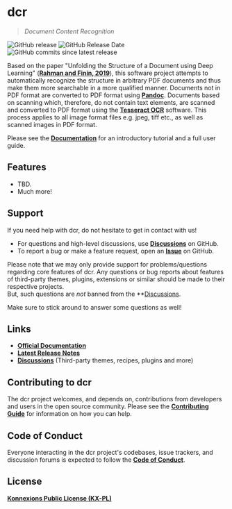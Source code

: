 # dcr

> *Document Content Recognition*

![GitHub release](https://img.shields.io/github/release/KonnexionsGmbH/dcr.svg)
![GitHub Release Date](https://img.shields.io/github/release-date/KonnexionsGmbH/dcr.svg)
![GitHub commits since latest release](https://img.shields.io/github/commits-since/KonnexionsGmbH/dcr/1.0.0.svg)

Based on the paper "Unfolding the Structure of a Document using Deep Learning" (**[Rahman and Finin, 2019](docs/research.md#Rahman)**), this software project attempts to automatically recognize the structure in arbitrary PDF documents and thus make them more searchable in a more qualified manner.
Documents not in PDF format are converted to PDF format using **[Pandoc](https://pandoc.org)**.
Documents based on scanning which, therefore, do not contain text elements, are scanned and converted to PDF format using the **[Tesseract OCR](https://github.com/tesseract-ocr/tesseract)** software.
This process applies to all image format files e.g. jpeg, tiff etc., as well as scanned images in PDF format.

Please see the **[Documentation](https://konnexionsgmbh.github.io/dcr/)** for an introductory tutorial and a full user guide.

## Features

- TBD.
- Much more!

## Support

If you need help with dcr, do not hesitate to get in contact with us!

- For questions and high-level discussions, use **[Discussions](https://github.com/KonnexionsGmbH/dcr/discussions)** on GitHub.
- To report a bug or make a feature request, open an **[Issue](https://github.com/KonnexionsGmbH/dcr/issues)** on GitHub.

Please note that we may only provide support for problems/questions regarding core features of dcr. 
Any questions or bug reports about features of third-party themes, plugins,
extensions or similar should be made to their respective projects.  
But, such questions are *not* banned from the **[Discussions](https://github.com/KonnexionsGmbH/dcr/discussions).

Make sure to stick around to answer some questions as well!

## Links

- **[Official Documentation](https://konnexionsgmbh.github.io/dcr/)**
- **[Latest Release Notes](docs/release_notes.md)**
- **[Discussions](https://github.com/KonnexionsGmbH/dcr/discussions)** (Third-party themes, recipes, plugins and more)

## Contributing to dcr

The dcr project welcomes, and depends on, contributions from developers and
users in the open source community. Please see the **[Contributing Guide](docs/contributing.md)** for
information on how you can help.

## Code of Conduct

Everyone interacting in the dcr project's codebases, issue trackers, and
discussion forums is expected to follow the **[Code of Conduct](docs/code_of_conduct.md)**.

## License

**[Konnexions Public License (KX-PL)](https://github.com/KonnexionsGmbH/mkdocs/blob/master/LICENSE)**
